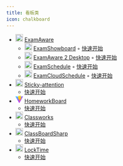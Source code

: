 ```yaml
---
title: 看板类
icon: chalkboard
---
```


- <img src="https://avatars.githubusercontent.com/u/195304368?s=200&v=4" width="20" height="20"/> [ExamAware](/dashboard/examaware/index.md)
  - <img src="https://avatars.githubusercontent.com/u/195304368?s=200&v=4" width="20" height="20"/> [ExamShowboard](/dashboard/examaware/exam-showboard/index.md)
    ◦ <i class="fa-solid fa-signs-post"></i> [快速开始](/dashboard/examaware/exam-showboard/get-started.md)
  - <img src="https://avatars.githubusercontent.com/u/195304368?s=200&v=4" width="20" height="20"/> [ExamAware 2 Desktop](/dashboard/examaware/examaware2-desktop/index.md)
    ◦ <i class="fa-solid fa-signs-post"></i> [快速开始](/dashboard/examaware/examaware2-desktop/get-started.md)
  - <img src="https://avatars.githubusercontent.com/u/195304368?s=200&v=4" width="20" height="20"/> [ExamSchedule](/dashboard/examaware/examschedule/index.md)
    ◦ <i class="fa-solid fa-signs-post"></i> [快速开始](/dashboard/examaware/examschedule/get-started.md)
  - <img src="https://avatars.githubusercontent.com/u/195304368?s=200&v=4" width="20" height="20"/> [ExamCloudSchedule](/dashboard/examaware/examcloudschedule/index.md)
    ◦ <i class="fa-solid fa-signs-post"></i> [快速开始](/dashboard/examaware/examcloudschedule/get-started.md)
- <img src="https://avatars.githubusercontent.com/u/183182916?s=200&v=4" width="20" height="20"/> [Sticky-attention](/dashboard/sticky-attention/index.md)
  - <i class="fa-solid fa-signs-post"></i> [快速开始](/dashboard/sticky-attention/get-started.md)
- <img src="https://raw.githubusercontent.com/EnderWolf006/HomeworkBoard/main/ClientProject/public/vite.svg" width="20" height="20"/> [HomeworkBoard](/dashboard/homeworkboard/index.md)
  - <i class="fa-solid fa-signs-post"></i> [快速开始](/dashboard/homeworkboard/get-started.md)
- <img src="https://zerocat.houlangs.com/favicon.png" width="20" height="20"/> [Classworks](/dashboard/classworks/index.md)
  - <i class="fa-solid fa-signs-post"></i> [快速开始](/dashboard/classworks/get-started.md)
- <img src="https://raw.githubusercontent.com/Candlest/ClassBoardSharp/refs/heads/main/Resources/icon.ico" width="20" height="20"/> [ClassBoardSharp](/dashboard/classboardsharp/index.md)
  - <i class="fa-solid fa-signs-post"></i> [快速开始](/dashboard/classboardsharp/get-started.md)
- <img src="https://raw.githubusercontent.com/cjhdevact/LockTime/refs/heads/main/Src/LockTime/Resources/appicon.png" width="20" height="20"/> [LockTime](/dashboard/locktime/index.md)
  - <i class="fa-solid fa-signs-post"></i> [快速开始](/dashboard/locktime/get-started.md)